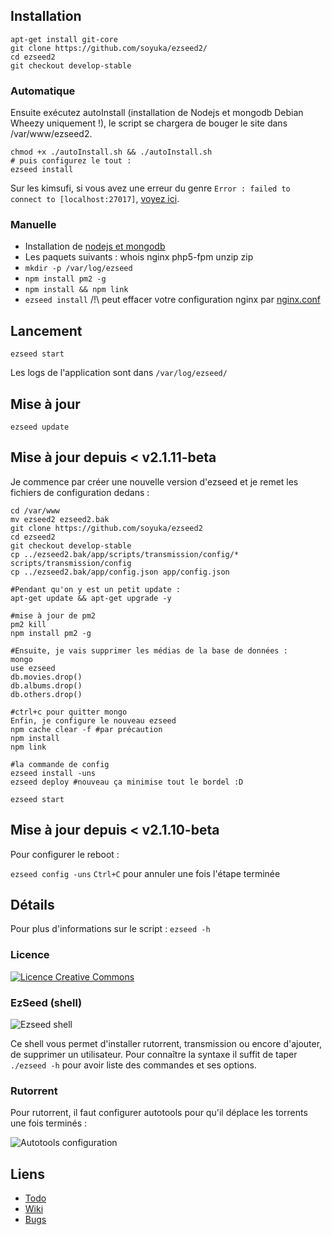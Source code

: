 ## Installation

```
apt-get install git-core
git clone https://github.com/soyuka/ezseed2/
cd ezseed2
git checkout develop-stable
```

### Automatique

Ensuite exécutez autoInstall (installation de Nodejs et mongodb Debian Wheezy uniquement !), le script se chargera de bouger le site dans /var/www/ezseed2.

```
chmod +x ./autoInstall.sh && ./autoInstall.sh
# puis configurez le tout :
ezseed install
```
Sur les kimsufi, si vous avez une erreur du genre `Error : failed to connect to [localhost:27017]`, [voyez ici](https://github.com/soyuka/ezseed2/wiki/Erreur-MongoDB-chez-OVH-%28&Kimsufi%29).

### Manuelle

 - Installation de [nodejs et mongodb](https://github.com/soyuka/ezseed2/wiki/Installation-manuelle-des-d%C3%A9pendances-sous-Debian)
 - Les paquets suivants : whois nginx php5-fpm unzip zip
 - `mkdir -p /var/log/ezseed`
 - `npm install pm2 -g`
 - `npm install && npm link`
 - `ezseed install` /!\ peut effacer votre configuration nginx par [nginx.conf](https://github.com/soyuka/ezseed2/blob/master/app/scripts/nginx.conf)

## Lancement
```
ezseed start
```

Les logs de l'application sont dans `/var/log/ezseed/`

## Mise à jour
```
ezseed update
```

## Mise à jour depuis < v2.1.11-beta

Je commence par créer une nouvelle version d'ezseed et je remet les fichiers de configuration dedans :
```
cd /var/www
mv ezseed2 ezseed2.bak
git clone https://github.com/soyuka/ezseed2
cd ezseed2
git checkout develop-stable
cp ../ezseed2.bak/app/scripts/transmission/config/* scripts/transmission/config
cp ../ezseed2.bak/app/config.json app/config.json

#Pendant qu'on y est un petit update :
apt-get update && apt-get upgrade -y

#mise à jour de pm2
pm2 kill
npm install pm2 -g

#Ensuite, je vais supprimer les médias de la base de données :
mongo
use ezseed
db.movies.drop()
db.albums.drop()
db.others.drop()

#ctrl+c pour quitter mongo
Enfin, je configure le nouveau ezseed
npm cache clear -f #par précaution
npm install
npm link

#la commande de config
ezseed install -uns
ezseed deploy #nouveau ça minimise tout le bordel :D

ezseed start
```

## Mise à jour depuis < v2.1.10-beta

Pour configurer le reboot :

`ezseed config -uns` 
`Ctrl+C` pour annuler une fois l'étape terminée


## Détails
Pour plus d'informations sur le script :
`ezseed -h`

### Licence

[![Licence Creative Commons](http://i.creativecommons.org/l/by-nc-sa/3.0/80x15.png)](http://creativecommons.org/licenses/by-nc-sa/3.0/deed.fr)

### EzSeed (shell)
![Ezseed shell](http://www.zupmage.eu/i/SoDnyJbizD.png)

Ce shell vous permet d'installer rutorrent, transmission ou encore d'ajouter, de supprimer un utilisateur. Pour connaître la syntaxe il suffit de taper `./ezseed -h` pour avoir liste des commandes et ses options.

### Rutorrent
Pour rutorrent, il faut configurer autotools pour qu'il déplace les torrents une fois terminés :

![Autotools configuration](http://www.zupmage.eu/i/hpRER83cvG.png)

## Liens

* [Todo](https://github.com/soyuka/ezseed2/wiki/TODO-LIST)
* [Wiki](https://github.com/soyuka/ezseed2/wiki)
* [Bugs](https://github.com/soyuka/ezseed2/issues)
